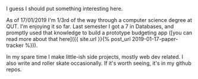 I guess I should put something interesting here.

As of 17/01/2019 I'm 1/3rd of the way through a computer science degree at QUT. I'm enjoying it so far. Last semester I got a 7 in Databases, and promptly used that knowledge to build a prototype budgeting app ([you can read more about that here]({{ site.url }}{% post_url 2019-01-17-paper-tracker %})).

In my spare time I make little-ish side projects, mostly web dev related. I also write and roller skate occasionally. If it's worth seeing, it's in my github repos.
